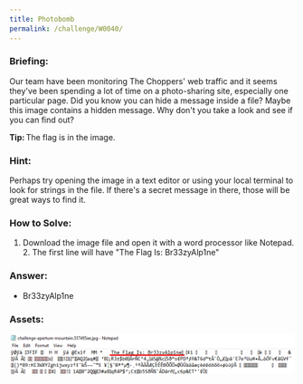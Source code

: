 ```yaml
---
title: Photobomb
permalink: /challenge/W0040/
---
```


### Briefing: 
Our team have been monitoring The Choppers' web traffic and it seems they've been spending a lot of time on a photo-sharing site, especially one particular page. Did you know you can hide a message inside a file? Maybe this image contains a hidden message. Why don't you take a look and see if you can find out? 

**Tip:** The flag is in the image. 

### Hint:
Perhaps try opening the image in a text editor or using your local terminal to look for strings in the file. If there's a secret message in there, those will be great ways to find it.

### How to Solve: 
1. Download the image file and open it with a word processor like Notepad. 
    2. The first line will have "The Flag Is: Br33zyAlp1ne"

### Answer:
- Br33zyAlp1ne

### Assets:
<img src="./assets/W0040.png" alt="Notepad Example">